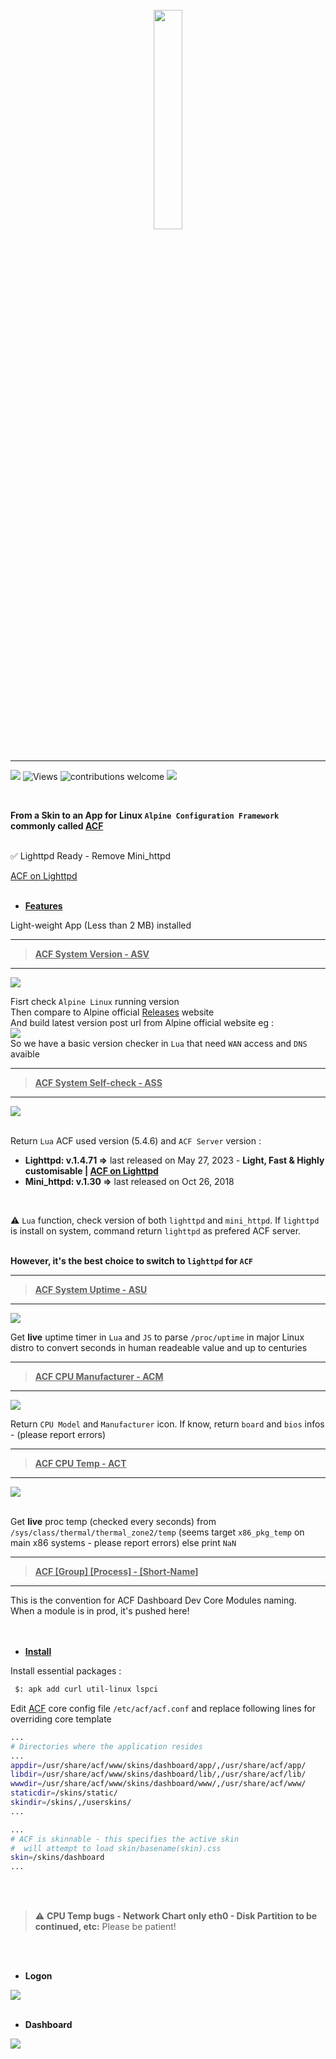<br>
<div align="center">
 <img src="https://github.com/trinity-labs/dashboard-skin/assets/45216746/ec7868c6-33b9-4a5e-a6cd-5583c959c6f4" width="30%">
</div>

<br>
<hr/>

  ![](https://img.shields.io/github/stars/trinity-labs/dashboard-skin.svg)
  ![Views](https://img.shields.io/endpoint?url=https%3A%2F%2Fhits.dwyl.com%2Ftrinity-labs%2Fdashboard-skin.json%3Fcolor%3Dpurple)
  ![contributions welcome](https://img.shields.io/badge/contributions-welcome-ff69b4.svg?style=flat)
  ![](https://img.shields.io/github/issues/trinity-labs/dashboard-skin.svg)
 
<br>

**From a Skin to an App for Linux `Alpine Configuration Framework` commonly called [ACF](https://wiki.alpinelinux.org/wiki/Alpine_Configuration_Framework_Design)**
<br>
<br>

✅ Lighttpd Ready - Remove Mini_httpd 

[ACF on Lighttpd](https://github.com/trinity-labs/mini_httpd-lighttpd)
<br>
<br>
- <ins>**Features**</ins>

Light-weight App (Less than 2 MB) installed

<div align="left">
 <hr>
 
> <ins>**ACF System Version - ASV**</ins>

 <hr>
<img src="https://github.com/trinity-labs/dashboard-skin/assets/45216746/dae56d30-7c39-433c-9138-c429f3e862f0">

Fisrt check `Alpine Linux` running version<br>
Then compare to Alpine official [Releases](https://www.alpinelinux.org/releases/#content) website<br>
And build latest version post url from Alpine official website eg :<br>
<img src="https://github.com/trinity-labs/dashboard-skin/assets/45216746/e0318739-c4e4-4119-83cd-88931bd188eb">
<br>
So we have a basic version checker in `Lua` that need `WAN` access and `DNS` avaible
 <hr>

> <ins>**ACF System Self-check - ASS**</ins>

 <hr>
 <img src="https://github.com/trinity-labs/dashboard-skin/assets/45216746/5c9ecb8a-aca9-4b70-a5ea-3c2b063759c9">
<br>
<br>

Return `Lua` ACF used version (5.4.6) and `ACF Server` version : 
- **Lighttpd: v.1.4.71 =>** last released on May 27, 2023 - **Light, Fast & Highly customisable | [ACF on Lighttpd](https://github.com/trinity-labs/mini_httpd-lighttpd)** <br>
- **Mini_httpd: v.1.30 =>** last released on Oct 26, 2018 <br>
<br>

⚠️ `Lua` function, check version of both `lighttpd` and `mini_httpd`. If `lighttpd` is install on system, command return `lighttpd` as prefered ACF server.<br>
<br>

**However, it's the best choice to switch to `lighttpd` for `ACF`**


 <hr>

 > <ins>**ACF System Uptime - ASU**</ins>

 <hr>
 <img src="https://github.com/trinity-labs/dashboard-skin/assets/45216746/1a34c041-7a82-4977-a5ce-3bacd0cd67c8">

Get **live** uptime timer in `Lua` and `JS` to parse `/proc/uptime` in major Linux distro to convert seconds in human readeable value and up to centuries
 <hr>

> <ins>**ACF CPU Manufacturer - ACM**</ins>

 <hr>
 <img src="https://github.com/trinity-labs/dashboard-skin/assets/45216746/9b81be2f-d91f-416b-9683-784d490887e5">

Return `CPU Model` and `Manufacturer` icon. If know, return `board` and `bios` infos - (please report errors)
 <hr>
 
> <ins>**ACF CPU Temp - ACT**</ins>

 <hr>
 <img src="https://github.com/trinity-labs/dashboard-skin/assets/45216746/1074ce4e-e48d-4dd6-8654-4b0cca264536">
<br>
<br>

 Get **live** proc temp (checked every seconds) from `/sys/class/thermal/thermal_zone2/temp` (seems target `x86_pkg_temp` on main x86 systems - please report errors)
else print `NaN`

 <hr>
 
> <ins>**ACF [Group] [Process] - [Short-Name]**</ins>

 <hr>
This is the convention for ACF Dashboard Dev Core Modules naming.<br>
When a module is in prod, it's pushed here!

 </div>

<br>
<br>

- <ins>**Install**</ins>

Install essential packages :

```bash
 $: apk add curl util-linux lspci
```

Edit [ACF](https://wiki.alpinelinux.org/wiki/Alpine_Configuration_Framework_Design#ACF_Layout) core config file `/etc/acf/acf.conf` and replace following lines for overriding core template
 
  ```bash
 ...
 # Directories where the application resides
 ...
appdir=/usr/share/acf/www/skins/dashboard/app/,/usr/share/acf/app/
libdir=/usr/share/acf/www/skins/dashboard/lib/,/usr/share/acf/lib/
wwwdir=/usr/share/acf/www/skins/dashboard/www/,/usr/share/acf/www/
staticdir=/skins/static/
skindir=/skins/,/userskins/
...
  ```
  
   ```bash
 ...
# ACF is skinnable - this specifies the active skin
#  will attempt to load skin/basename(skin).css
skin=/skins/dashboard
...
  ```
<br>
<br>

> ⚠️ **CPU Temp bugs - Network Chart only eth0 - Disk Partition to be continued, etc:** Please be patient!

<br>
<br>
 
- **Logon**

<img src="https://github.com/trinity-labs/dashboard-skin/assets/45216746/721a4ce0-37d6-4108-850b-a64e94b2bf8b">
<br>
<br>

- **Dashboard**

<img src="https://github.com/trinity-labs/dashboard-skin/assets/45216746/55bfd103-cc4f-47c7-9d84-f4f649abfada">
